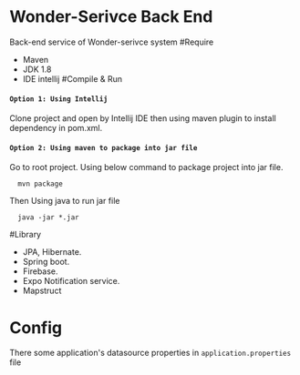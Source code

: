 # Wonder-Serivce Back End
Back-end service of Wonder-serivce system
#Require 
- Maven 
- JDK 1.8
- IDE intellij
#Compile & Run 
#### `Option 1: Using Intellij`
Clone project and open by Intellij IDE then using maven plugin to install dependency in pom.xml.


#### `Option 2: Using maven to package into jar file`
Go to root project. Using below command to package project into jar file.

      mvn package
      
Then Using java to run jar file

      java -jar *.jar
     
#Library

- JPA, Hibernate. 
- Spring boot.
- Firebase.
- Expo Notification service.
- Mapstruct

# Config 

There some application's datasource properties in `application.properties` file

   
      





